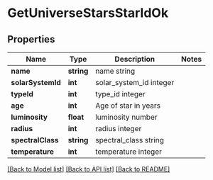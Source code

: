 # GetUniverseStarsStarIdOk

## Properties
Name | Type | Description | Notes
------------ | ------------- | ------------- | -------------
**name** | **string** | name string | 
**solarSystemId** | **int** | solar_system_id integer | 
**typeId** | **int** | type_id integer | 
**age** | **int** | Age of star in years | 
**luminosity** | **float** | luminosity number | 
**radius** | **int** | radius integer | 
**spectralClass** | **string** | spectral_class string | 
**temperature** | **int** | temperature integer | 

[[Back to Model list]](../README.md#documentation-for-models) [[Back to API list]](../README.md#documentation-for-api-endpoints) [[Back to README]](../README.md)



